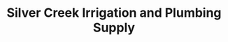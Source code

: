 ---
title: "Silver Creek Irrigation and Plumbing Supply"
url: /boise/silver-creek-irrigation-and-plumbing-supply/
shop: Allgemein
---